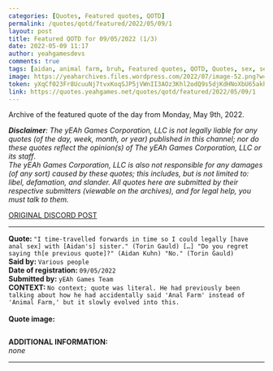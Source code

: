 ```yaml
---
categories: [Quotes, Featured quotes, QOTD]
permalink: /quotes/qotd/featured/2022/05/09/1
layout: post
title: Featured QOTD for 09/05/2022 (1/3)
date: 2022-05-09 11:17
author: yeahgamesdevs
comments: true
tags: [aidan, animal farm, bruh, Featured quotes, QOTD, Quotes, sex, sexual relationships, sister, torin]
image: https://yeaharchives.files.wordpress.com/2022/07/image-52.png?w=510
token: yXqCf023Fr8UcuuNj7tvxKoqSJP5jVWnII3AOz3Khl2odQ9s5djKdHNoXbU65akhTq3cXgknMpfP6SpfSBLvsl1Cv02YqBYsz7ovOKNjfpMVukZPR86WUnPnW8ck8fCbOcVxPR76wKns
link: https://quotes.yeahgames.net/quotes/qotd/featured/2022/05/09/1
---
```

<!-- wp:paragraph -->
<p>Archive of the featured quote of the day from Monday, May 9th, 2022. </p>
<!-- /wp:paragraph -->

<!-- wp:paragraph -->
<p><em><strong>Disclaimer</strong>: The yEAh Games Corporation, LLC is not legally liable for any quotes (of the day, week, month, or year) published in this channel; nor do these quotes reflect the opinion(s) of The yEAh Games Corporation, LLC or its staff</em>.<br><em>The yEAh Games Corporation, LLC is also not responsible for any damages (of any sort) caused by these quotes; this includes, but is not limited to: libel, defamation, and slander. All quotes here are submitted by their respective submitters (viewable on the archives), and for legal help, you must talk to them.</em><br><a href="https://cdn.discordapp.com/attachments/958100064079839303/964566123628609628/unknown.png"></a></p>
<!-- /wp:paragraph -->

<!-- wp:buttons {"layout":{"type":"flex","justifyContent":"left"}} -->
<div class="wp-block-buttons"><!-- wp:button {"textColor":"vivid-cyan-blue","align":"center","style":{"border":{"radius":"18px"}},"className":"is-style-fill"} -->
<div class="wp-block-button aligncenter is-style-fill"><a class="wp-block-button__link has-vivid-cyan-blue-color has-text-color wp-element-button" href="https://discord.com/channels/887052880782176266/958100064079839303/972307057774592020" style="border-radius:18px;">ORIGINAL DISCORD POST</a></div>
<!-- /wp:button --></div>
<!-- /wp:buttons -->

<!-- wp:separator {"align":"center","className":"is-style-wide"} -->
<hr class="wp-block-separator aligncenter has-alpha-channel-opacity is-style-wide" />
<!-- /wp:separator -->

<!-- wp:paragraph -->
<p><strong>Quote: </strong><code>"I time-travelled forwards in time so I could legally [have anal sex] with [Aidan's] sister." (Torin Gauld) […] "Do you regret saying th[e previous quote]?" (Aidan Kuhn) "No." (Torin Gauld)</code><br><strong>Said by: </strong><code>Various people</code><br><strong>Date of registration: </strong><code>09/05/2022</code> <br><strong>Submitted by: </strong><code>yEAh Games Team</code><br><strong>CONTEXT: </strong><code>No context; quote was literal. He had previously been talking about how he had accidentally said 'Anal Farm' instead of 'Animal Farm,' but it slowly evolved into this.<br></code><br><strong>Quote image:</strong></p>
<!-- /wp:paragraph -->

<!-- wp:image {"id":906,"sizeSlug":"large","linkDestination":"none"} -->
<figure class="wp-block-image size-large"><img src="https://yeaharchives.files.wordpress.com/2022/07/image-52.png?w=510" alt="" class="wp-image-906" /></figure>
<!-- /wp:image -->

<!-- wp:paragraph -->
<p><strong>ADDITIONAL INFORMATION:</strong><br><em>none</em></p>
<!-- /wp:paragraph -->

<!-- wp:separator {"className":"is-style-wide"} -->
<hr class="wp-block-separator has-alpha-channel-opacity is-style-wide" />
<!-- /wp:separator -->
